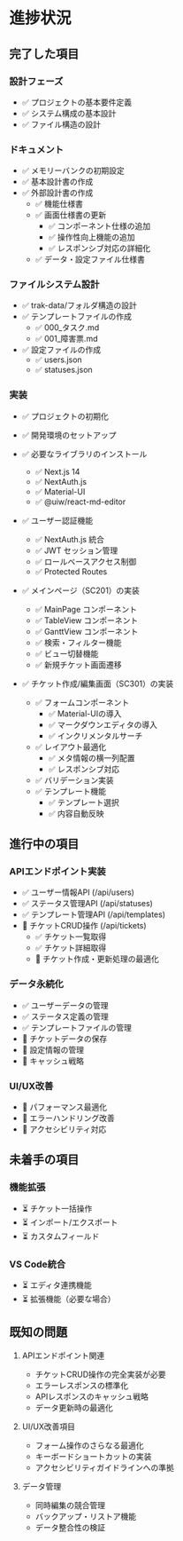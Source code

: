 # 進捗状況

## 完了した項目

### 設計フェーズ
- ✅ プロジェクトの基本要件定義
- ✅ システム構成の基本設計
- ✅ ファイル構造の設計

### ドキュメント
- ✅ メモリーバンクの初期設定
- ✅ 基本設計書の作成
- ✅ 外部設計書の作成
  - ✅ 機能仕様書
  - ✅ 画面仕様書の更新
    - ✅ コンポーネント仕様の追加
    - ✅ 操作性向上機能の追加
    - ✅ レスポンシブ対応の詳細化
  - ✅ データ・設定ファイル仕様書

### ファイルシステム設計
- ✅ trak-data/フォルダ構造の設計
- ✅ テンプレートファイルの作成
  - ✅ 000_タスク.md
  - ✅ 001_障害票.md
- ✅ 設定ファイルの作成
  - ✅ users.json
  - ✅ statuses.json

### 実装
- ✅ プロジェクトの初期化
- ✅ 開発環境のセットアップ
- ✅ 必要なライブラリのインストール
  - ✅ Next.js 14
  - ✅ NextAuth.js
  - ✅ Material-UI
  - ✅ @uiw/react-md-editor

- ✅ ユーザー認証機能
  - ✅ NextAuth.js 統合
  - ✅ JWT セッション管理
  - ✅ ロールベースアクセス制御
  - ✅ Protected Routes

- ✅ メインページ（SC201）の実装
  - ✅ MainPage コンポーネント
  - ✅ TableView コンポーネント
  - ✅ GanttView コンポーネント
  - ✅ 検索・フィルター機能
  - ✅ ビュー切替機能
  - ✅ 新規チケット画面遷移

- ✅ チケット作成/編集画面（SC301）の実装
  - ✅ フォームコンポーネント
    - ✅ Material-UIの導入
    - ✅ マークダウンエディタの導入
    - ✅ インクリメンタルサーチ
  - ✅ レイアウト最適化
    - ✅ メタ情報の横一列配置
    - ✅ レスポンシブ対応
  - ✅ バリデーション実装
  - ✅ テンプレート機能
    - ✅ テンプレート選択
    - ✅ 内容自動反映

## 進行中の項目

### APIエンドポイント実装
- ✅ ユーザー情報API (/api/users)
- ✅ ステータス管理API (/api/statuses)
- ✅ テンプレート管理API (/api/templates)
- 🔄 チケットCRUD操作 (/api/tickets)
  - ✅ チケット一覧取得
  - ✅ チケット詳細取得
  - 🔄 チケット作成・更新処理の最適化

### データ永続化
- ✅ ユーザーデータの管理
- ✅ ステータス定義の管理
- ✅ テンプレートファイルの管理
- 🔄 チケットデータの保存
- 🔄 設定情報の管理
- 🔄 キャッシュ戦略

### UI/UX改善
- 🔄 パフォーマンス最適化
- 🔄 エラーハンドリング改善
- 🔄 アクセシビリティ対応

## 未着手の項目

### 機能拡張
- ⏳ チケット一括操作
- ⏳ インポート/エクスポート
- ⏳ カスタムフィールド

### VS Code統合
- ⏳ エディタ連携機能
- ⏳ 拡張機能（必要な場合）

## 既知の問題

1. APIエンドポイント関連
   - チケットCRUD操作の完全実装が必要
   - エラーレスポンスの標準化
   - APIレスポンスのキャッシュ戦略
   - データ更新時の最適化

2. UI/UX改善項目
   - フォーム操作のさらなる最適化
   - キーボードショートカットの実装
   - アクセシビリティガイドラインへの準拠

3. データ管理
   - 同時編集の競合管理
   - バックアップ・リストア機能
   - データ整合性の検証
